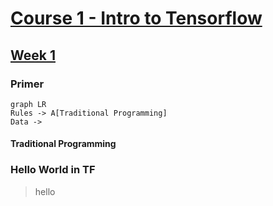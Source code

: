 # [Course 1 - Intro to Tensorflow](https://www.coursera.org/learn/introduction-tensorflow/home/welcome)

## [Week 1](https://www.coursera.org/learn/introduction-tensorflow/home/week/1)

### Primer
```mermaid
graph LR
Rules -> A[Traditional Programming]
Data -> 
```


#### Traditional Programming


### Hello World in TF
> hello
<!--stackedit_data:
eyJoaXN0b3J5IjpbMTE1MTYyOTg3Miw3MzA5OTgxMTZdfQ==
-->
